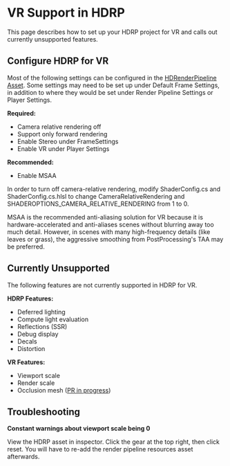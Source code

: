 # VR Support in HDRP
This page describes how to set up your HDRP project for VR and calls out currently unsupported features. 

## Configure HDRP for VR
Most of the following settings can be configured in the [HDRenderPipeline Asset](https://github.com/Unity-Technologies/ScriptableRenderPipeline/wiki/HDRP-Asset). 
Some settings may need to be set up under Default Frame Settings, in addition to where they would be set under Render Pipeline Settings or Player Settings. 

**Required:**
* Camera relative rendering off
* Support only forward rendering
* Enable Stereo under FrameSettings
* Enable VR under Player Settings

**Recommended:**
* Enable MSAA

In order to turn off camera-relative rendering, modify ShaderConfig.cs and ShaderConfig.cs.hlsl to change CameraRelativeRendering and SHADEROPTIONS_CAMERA_RELATIVE_RENDERING from 1 to 0.

MSAA is the recommended anti-aliasing solution for VR because it is hardware-accelerated and anti-aliases scenes without blurring away too much detail. However, in scenes with many high-frequency details (like leaves or grass), the aggressive smoothing from PostProcessing's TAA may be preferred. 

## Currently Unsupported
The following features are not currently supported in HDRP for VR.

**HDRP Features:**
* Deferred lighting
* Compute light evaluation
* Reflections (SSR)
* Debug display
* Decals
* Distortion

**VR Features:**
* Viewport scale
* Render scale
* Occlusion mesh ([PR in progress](https://github.com/Unity-Technologies/ScriptableRenderPipeline/pull/1943))

## Troubleshooting
**Constant warnings about viewport scale being 0**

View the HDRP asset in inspector. Click the gear at the top right, then click reset. You will have to re-add the render pipeline resources asset afterwards. 